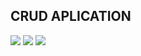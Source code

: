 ## CRUD APLICATION

<img src="https://i.imgur.com/u8GQ0Iv.png">

<img src="https://i.imgur.com/57tANJk.png">

<img src="https://i.imgur.com/ZGvEwEq.png">






